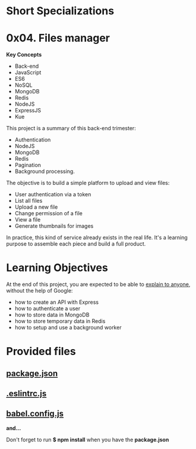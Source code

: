 # Short Specializations

# 0x04. Files manager

**Key Concepts**

- Back-end
- JavaScript
- ES6
- NoSQL
- MongoDB
- Redis
- NodeJS
- ExpressJS
- Kue

This project is a summary of this back-end trimester: 

- Authentication
- NodeJS
- MongoDB
- Redis
- Pagination
- Background processing.

The objective is to build a simple platform to upload and view files:

- User authentication via a token 
- List all files
- Upload a new file
- Change permission of a file
- View a file
- Generate thumbnails for images

In practice, this kind of service already exists in the real life. It's a learning purpose to assemble each piece and build a full product.
# Learning Objectives

At the end of this project, you are expected to be able to [explain to anyone](https://fs.blog/feynman-learning-technique/), without the help of Google:

- how to create an API with Express
- how to authenticate a user
- how to store data in MongoDB
- how to store temporary data in Redis
- how to setup and use a background worker

# Provided files

## [package.json](./provided-files/package.json)
## [.eslintrc.js](./provided-files/.eslintrc.js)
## [babel.config.js](./provided-files/babel.config.js)

**and...**

Don't forget to run **$ npm install** when you have the **package.json**
